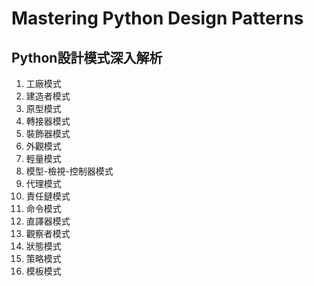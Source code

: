# Mastering Python Design Patterns

## Python設計模式深入解析

1. 工廠模式
2. 建造者模式
3. 原型模式
4. 轉接器模式
5. 裝飾器模式
6. 外觀模式
7. 輕量模式
8. 模型-檢視-控制器模式
9. 代理模式
10. 責任鏈模式
11. 命令模式
12. 直譯器模式
13. 觀察者模式
14. 狀態模式
15. 策略模式
16. 模板模式